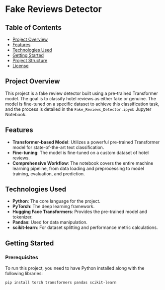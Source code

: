 # Fake Reviews Detector

## Table of Contents

- [Project Overview](#project-overview)
- [Features](#features)
- [Technologies Used](#technologies-used)
- [Getting Started](#getting-started)
- [Project Structure](#project-structure)
- [License](#license)

## Project Overview

This project is a fake review detector built using a pre-trained Transformer model. The goal is to classify hotel reviews as either fake or genuine. The model is fine-tuned on a specific dataset to achieve this classification task, and the process is detailed in the `Fake_Reviews_Detector.ipynb` Jupyter Notebook.

## Features

- **Transformer-based Model**: Utilizes a powerful pre-trained Transformer model for state-of-the-art text classification.
- **Fine-tuning**: The model is fine-tuned on a custom dataset of hotel reviews.
- **Comprehensive Workflow**: The notebook covers the entire machine learning pipeline, from data loading and preprocessing to model training, evaluation, and prediction.

## Technologies Used

- **Python**: The core language for the project.
- **PyTorch**: The deep learning framework.
- **Hugging Face Transformers**: Provides the pre-trained model and tokenizer.
- **Pandas**: Used for data manipulation.
- **scikit-learn**: For dataset splitting and performance metric calculations.

## Getting Started

### Prerequisites

To run this project, you need to have Python installed along with the following libraries:

```bash
pip install torch transformers pandas scikit-learn


